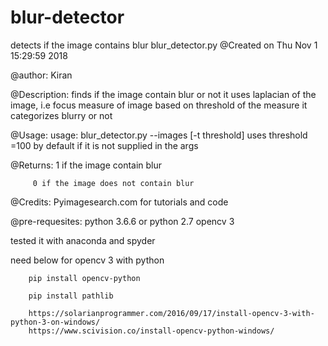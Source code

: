 # blur-detector
detects if the image contains blur
blur_detector.py
@Created on Thu Nov  1 15:29:59 2018

@author: Kiran

@Description: finds if the image contain blur or not
            it uses laplacian of the image, i.e focus measure of image
            based on threshold of the measure it categorizes blurry or not

@Usage: usage: blur_detector.py --images <valid image path> [-t threshold]
    uses threshold =100 by default if it is not supplied in the args

@Returns: 1 if the image contain blur

         0 if the image does not contain blur
         
@Credits: Pyimagesearch.com for tutorials and code

@pre-requesites: python 3.6.6 or python 2.7 opencv 3
 
 tested it with anaconda and spyder
       
  need below for opencv 3 with python
        
        pip install opencv-python
        
        pip install pathlib
        
        https://solarianprogrammer.com/2016/09/17/install-opencv-3-with-python-3-on-windows/
        https://www.scivision.co/install-opencv-python-windows/
